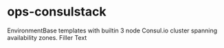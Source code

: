 # ops-consulstack
EnvironmentBase templates with builtin 3 node Consul.io cluster spanning availability zones.
Filler Text
